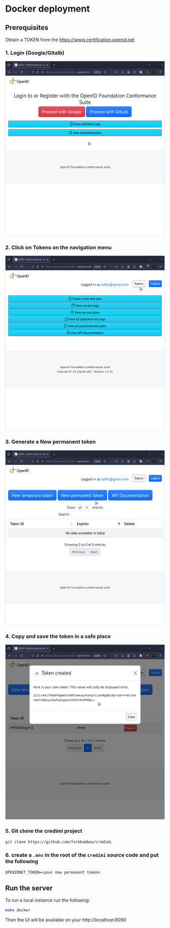 # Docker deployment

## Prerequisites
Obtain a TOKEN from the https://www.certification.openid.net

### 1. Login (Google/Gitalb)
![login](images/1.png)


### 2. Click on **Tokens** on the navigation menu
![navigate](images/2.png)

### 3. Generate a **New permanent token**
![generate](images/3.png)


### 4. Copy and save the token in a safe place
![token](images/4.png)


### 5. Git clone the credimi project
```bash
git clone https://github.com/forkbombeu/credimi
```
### 6. create a `.env` in the root of the `credimi` source code and put the following
```
OPENIDNET_TOKEN=<your new permanent token>
```

## Run the server
To run a local instance run the following:
```bash
make docker
```

Then the UI will be available on your http://localhost:8090
